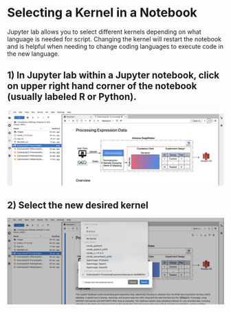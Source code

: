 # Selecting a Kernel in a Notebook 

Jupyter lab allows you to select different kernels depending on what language is needed for script. Changing the kernel will restart the notebook and is helpful when needing to change coding languages to execute code in the new language. 

## 1) In Jupyter lab within a Jupyter notebook, click on upper right hand corner of the notebook (usually labeled R or Python). 

![Kernel_click](/images/images_for_selecting_kernel/SageMaker_Kernel_layout.png)

## 2) Select the new desired kernel 

![Kernel_select](/images/images_for_selecting_kernel/SageMaker_Kernel_Select.png)
